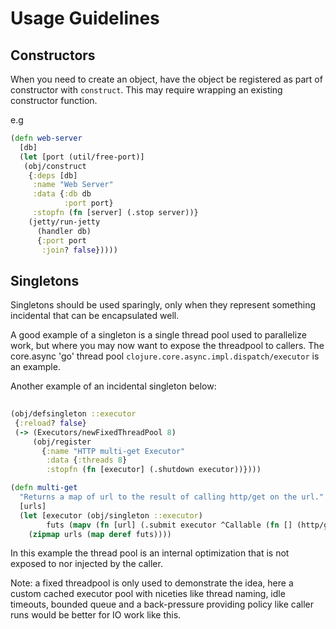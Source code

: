 # Usage Guidelines

## Constructors

When you need to create an object, have the object be registered as part of constructor with `construct`.
This may require wrapping an existing constructor function.

e.g 

```clojure
(defn web-server 
  [db]
  (let [port (util/free-port)]
   (obj/construct 
    {:deps [db]
     :name "Web Server"
     :data {:db db
            :port port}
     :stopfn (fn [server] (.stop server))}
    (jetty/run-jetty
      (handler db)
      {:port port
       :join? false}))))
```

## Singletons 

Singletons should be used sparingly, only when they represent something incidental that can be encapsulated well.

A good example of a singleton is a single thread pool used to parallelize work, but where you may now want to expose the threadpool to callers.
The core.async 'go' thread pool `clojure.core.async.impl.dispatch/executor` is an example.

Another example of an incidental singleton below:

```clojure
  
(obj/defsingleton ::executor
 {:reload? false}
 (-> (Executors/newFixedThreadPool 8)
     (obj/register 
       {:name "HTTP multi-get Executor"
        :data {:threads 8}
        :stopfn (fn [executor] (.shutdown executor))})))  

(defn multi-get
  "Returns a map of url to the result of calling http/get on the url."
  [urls]
  (let [executor (obj/singleton ::executor)
        futs (mapv (fn [url] (.submit executor ^Callable (fn [] (http/get url)))) url)]
    (zipmap urls (map deref futs))))

```

In this example the thread pool is an internal optimization that is not exposed to nor injected
by the caller. 

Note: a fixed threadpool is only used to demonstrate the idea, here a custom cached executor pool 
with niceties like thread naming, idle timeouts, bounded queue and a back-pressure providing policy like caller runs would be better
for IO work like this.




